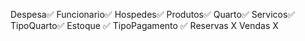 Despesa✅
Funcionario✅ 
Hospedes✅
Produtos✅ 
Quarto✅
Servicos✅
TipoQuarto✅
Estoque ✅
TipoPagamento ✅
Reservas X
Vendas X
